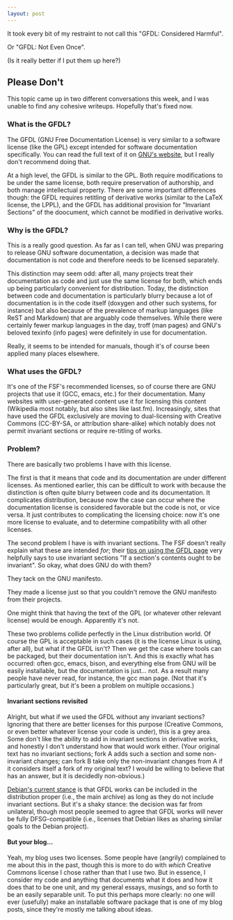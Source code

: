 ```yaml
---
layout: post
---
```


It took every bit of my restraint to not call this "GFDL: Considered Harmful".

Or "GFDL: Not Even Once".

(Is it really better if I put them up here?)

## Please Don't

This topic came up in two different conversations this week, and I was unable
to find any cohesive writeups.  Hopefully that's fixed now.

### What is the GFDL?

The GFDL (GNU Free Documentation License) is very similar to a software
license (like the GPL) except intended for software documentation
specifically.  You can read the full text of it on
[GNU's website](https://www.gnu.org/licenses/fdl.html), but I really don't
recommend doing that.

At a high level, the GFDL is similar to the GPL.  Both require modifications
to be under the same license, both require preservation of authorship, and
both manage intellectual property.  There are some important differences
though: the GFDL requires retitling of derivative works (similar to the LaTeX
license, the LPPL), and the GFDL has additional provision for "Invariant
Sections" of the doocument, which cannot be modified in derivative works.

### Why is the GFDL?

This is a really good question.  As far as I can tell, when GNU was preparing
to release GNU software documentation, a decision was made that documentation
is not code and therefore needs to be licensed separately.

This distinction may seem odd: after all, many projects treat their
documentation as code and just use the same license for both, which ends up
being particularly convenient for distribution.  Today, the distinction
between code and documentation is particularly blurry because a lot of
documentation is in the code itself (doxygen and other such systems, for
instance) but also because of the prevalence of markup languages (like ReST
and Markdown) that are arguably code themselves.  While there were certainly
fewer markup languages in the day, troff (man pages) and GNU's beloved texinfo
(info pages) were definitely in use for documentation.

Really, it seems to be intended for manuals, though it's of course been
applied many places elsewhere.

### What uses the GFDL?

It's one of the FSF's recommended licenses, so of course there are GNU
projects that use it (GCC, emacs, etc.) for their documentation.  Many
websites with user-generated content use it for licensing this content
(Wikipedia most notably, but also sites like last.fm).  Increasingly, sites
that have used the GFDL exclusively are moving to dual-licensing with Creative
Commons (CC-BY-SA, or attribution share-alike) which notably does not permit
invariant sections or require re-titling of works.

### Problem?

There are basically two problems I have with this license.

The first is that it means that code and its documentation are under different
licenses.  As mentioned earlier, this can be difficult to work with because
the distinction is often quite blurry between code and its documentation.  It
complicates distribution, because now the case can occur where the
documentation license is considered favorable but the code is not, or vice
versa.  It just contributes to complicating the licensing choice: now it's one
more license to evaluate, and to determine compatibility with all other
licenses.

The second problem I have is with invariant sections.  The FSF doesn't really
explain what these are intended *for*; their
[tips on using the GFDL page](https://www.gnu.org/licenses/fdl-howto.html)
very helpfully says to use invariant sections "If a section's contents ought to
be invariant".  So okay, what does GNU do with them?

They tack on the GNU manifesto.

They made a license just so that you couldn't remove the GNU manifesto from
their projects.

One might think that having the text of the GPL (or whatever other relevant
license) would be enough.  Apparently it's not.

These two problems collide perfectly in the Linux distribution world.  Of
course the GPL is acceptable in such cases (it is the license Linux is using,
after all), but what if the GFDL isn't?  Then we get the case where tools can
be packaged, but their documentation isn't.  And this is exactly what has
occurred: often gcc, emacs, bison, and everything else from GNU will be easily
installable, but the documentation is just... not.  As a result many people
have never read, for instance, the gcc man page.  (Not that it's particularly
great, but it's been a problem on multiple occasions.)

#### Invariant sections revisited

Alright, but what if we used the GFDL without any invariant sections?
Ignoring that there are better licenses for this purpose (Creative Commons, or
even better whatever license your code is under), this is a grey area.  Some
don't like the ability to add in invariant sections in derivative works, and
honestly I don't understand how that would work either.  (Your original text
has no invariant sections; fork A adds such a section and some non-invariant
changes; can fork B take only the non-invariant changes from A if it considers
itself a fork of my original text?  I would be willing to believe that has an
answer, but it is decidedly non-obvious.)

[Debian's current stance](https://www.debian.org/vote/2006/vote_001#outcome)
is that GFDL works can be included in the distribution proper (i.e., the main
archive) as long as they do not include invariant sections.  But it's a shaky
stance: the decision was far from unilateral, though most people seemed to
agree that GFDL works will never be fully DFSG-compatible (i.e., licenses that
Debian likes as sharing similar goals to the Debian project).

#### But your blog...

Yeah, my blog uses two licenses.  Some people have (angrily) complained to me
about this in the past, though this is more to do with *which* Creative
Commons license I chose rather than that I use two.  But in essence, I
consider my code and anything that documents what it does and how it does that
to be one unit, and my general essays, musings, and so forth to be an easily
separable unit.  To put this perhaps more clearly: no one will ever (usefully)
make an installable software package that is one of my blog posts, since
they're mostly me talking about ideas.
